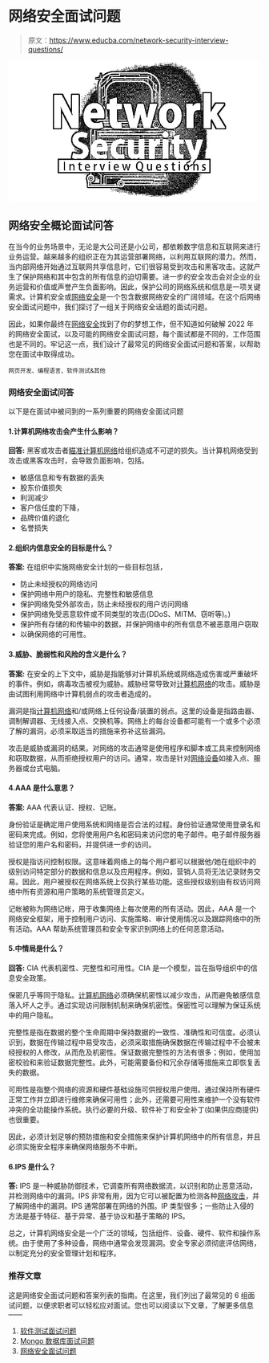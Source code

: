 # 网络安全面试问题

> 原文：<https://www.educba.com/network-security-interview-questions/>

![Network Security Interview Questions](img/71e0a0fe4b3b2beb722726700fb861a2.png)



## 网络安全概论面试问答

在当今的业务场景中，无论是大公司还是小公司，都依赖数字信息和互联网来进行业务运营。越来越多的组织正在为其运营部署网络，以利用互联网的潜力。然而，当内部网络开始通过互联网共享信息时，它们很容易受到攻击和黑客攻击。这就产生了保护网络和其中包含的所有信息的迫切需要。进一步的安全攻击会对企业的业务运营和价值或声誉产生负面影响。因此，保护公司的网络系统和信息是一项关键需求。计算机安全或[网络安全](https://www.educba.com/cybersecurity-basic/)是一个包含数据网络安全的广阔领域。在这个后网络安全面试问题中，我们探讨了一组关于网络安全话题的面试问题。

因此，如果你最终在[网络安全](https://www.educba.com/what-is-network-security/)找到了你的梦想工作，但不知道如何破解 2022 年的网络安全面试，以及可能的网络安全面试问题，每个面试都是不同的，工作范围也是不同的。牢记这一点，我们设计了最常见的网络安全面试问题和答案，以帮助您在面试中取得成功。

<small>网页开发、编程语言、软件测试&其他</small>

### 网络安全面试问答

以下是在面试中被问到的一系列重要的网络安全面试问题

#### 1.计算机网络攻击会产生什么影响？

**回答:**
黑客或攻击者[瞄准计算机网络](https://www.educba.com/computer-network-vs-data-communication/)给组织造成不可逆的损失。当计算机网络受到攻击或黑客攻击时，会导致负面影响，包括。

*   敏感信息和专有数据的丢失
*   股东价值损失
*   利润减少
*   客户信任度的下降，
*   品牌价值的退化
*   名誉损失

#### 2.组织内信息安全的目标是什么？

**答案:**
在组织中实施网络安全计划的一些目标包括，

*   防止未经授权的网络访问
*   保护网络中用户的隐私、完整性和敏感信息
*   保护网络免受外部攻击，防止未经授权的用户访问网络
*   保护网络免受恶意软件或不同类型的攻击(DDoS、MITM、窃听等)。)
*   保护所有存储的和传输中的数据，并保护网络中的所有信息不被恶意用户窃取
*   以确保网络的可用性。

#### 3.威胁、脆弱性和风险的含义是什么？

**答案:**
在安全的上下文中，威胁是指能够对计算机系统或网络造成伤害或严重破坏的事件。例如，病毒攻击被视为威胁。威胁经常导致对[计算机网络](https://www.educba.com/computer-network-advantages-and-disadvantage/)的攻击。威胁是由试图利用网络中计算机弱点的攻击者造成的。

漏洞是指[计算机网络](https://www.educba.com/introduction-to-computer-network/)和/或网络上任何设备/装置的弱点。这里的设备是指路由器、调制解调器、无线接入点、交换机等。网络上的每台设备都可能有一个或多个必须了解的漏洞，必须采取适当的措施来弥补这些漏洞。

攻击是威胁或漏洞的结果。对网络的攻击通常是使用程序和脚本或工具来控制网络和窃取数据，从而拒绝授权用户的访问。通常，攻击是针对[网络设备](https://www.educba.com/types-of-network-devices/)如接入点、服务器或台式电脑。

#### 4.AAA 是什么意思？

**答案:**
AAA 代表认证、授权、记账。

身份验证是确定用户使用系统和网络是否合法的过程。身份验证通常使用登录名和密码来完成。例如，您将使用用户名和密码来访问您的电子邮件。电子邮件服务器验证您的用户名和密码，并提供进一步的访问。

授权是指访问控制权限。这意味着网络上的每个用户都可以根据他/她在组织中的级别访问特定部分的数据和信息以及应用程序。例如，营销人员将无法记录财务交易。因此，用户被授权在网络系统上仅执行某些功能。这些授权级别由有权访问网络中所有资源和用户策略的系统管理员定义。

记帐被称为网络记帐，用于收集网络上每次使用的所有活动。因此，AAA 是一个网络安全框架，用于控制用户访问、实施策略、审计使用情况以及跟踪网络中的所有活动。AAA 帮助系统管理员和安全专家识别网络上的任何恶意活动。

#### 5.中情局是什么？

**回答:**
CIA 代表机密性、完整性和可用性。CIA 是一个模型，旨在指导组织中的信息安全政策。

保密几乎等同于隐私。[计算机网络](https://www.educba.com/what-is-computer-networks/)必须确保机密性以减少攻击，从而避免敏感信息落入坏人之手。通过实现访问限制机制来确保机密性。保密性可以理解为保证系统中的用户隐私。

完整性是指在数据的整个生命周期中保持数据的一致性、准确性和可信度。必须认识到，数据在传输过程中易受攻击，必须采取措施确保数据在传输过程中不会被未经授权的人修改，从而危及机密性。保证数据完整性的方法有很多；例如，使用加密校验和来验证数据完整性。此外，可能需要备份和冗余存储等措施来立即恢复丢失的数据。

可用性是指整个网络的资源和硬件基础设施可供授权用户使用。通过保持所有硬件正常工作并立即进行维修来确保可用性；此外，还需要可用性来维护一个没有软件冲突的全功能操作系统。执行必要的升级、软件补丁和安全补丁(如果供应商提供)也很重要。

因此，必须计划足够的预防措施和安全措施来保护计算机网络中的所有信息，并且必须实施安全程序来确保网络服务不中断。

#### 6.IPS 是什么？

**答:**
IPS 是一种威胁防御技术，它调查所有网络数据流，以识别和防止恶意活动，并检测网络中的漏洞。IPS 非常有用，因为它可以被配置为检测各种[网络攻击](https://www.educba.com/types-of-network-attacks/)，并了解网络中的漏洞。IPS 通常部署在网络的外围。IP 类型很多；一些防止入侵的方法是基于特征、基于异常、基于协议和基于策略的 IPS。

总之，计算机网络安全是一个广泛的领域，包括组件、设备、硬件、软件和操作系统。由于使用了多种设备，网络中通常会发现漏洞。安全专家必须彻底评估网络，以制定充分的安全管理计划和程序。

### 推荐文章

这是网络安全面试问题和答案列表的指南。在这里，我们列出了最常见的 6 组面试问题，以便求职者可以轻松应对面试。您也可以阅读以下文章，了解更多信息——

1.  [软件测试面试问题](https://www.educba.com/software-testing-interview-questions/)
2.  [Mongo 数据库面试问题](https://www.educba.com/mongo-database-interview-questions/)
3.  [网络安全面试问题](https://www.educba.com/cyber-security-interview-questions/)





